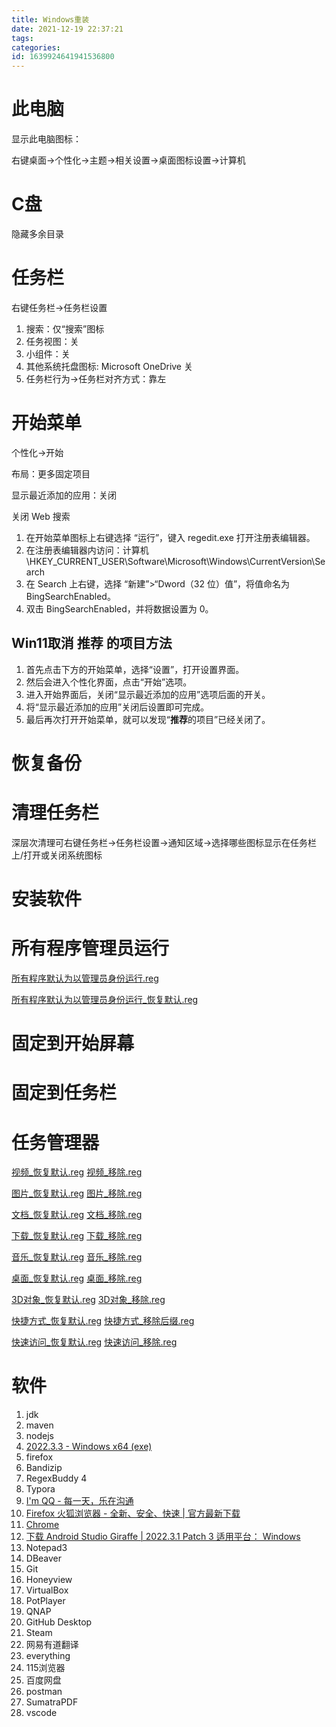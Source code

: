 ```yaml
---
title: Windows重装
date: 2021-12-19 22:37:21
tags: 
categories: 
id: 1639924641941536800
---
```


# 此电脑

显示此电脑图标：

右键桌面→个性化→主题→相关设置→桌面图标设置→计算机

# C盘

隐藏多余目录

# 任务栏

右键任务栏→任务栏设置

1. 搜索：仅“搜索”图标
2. 任务视图：关
3. 小组件：关
4. 其他系统托盘图标: Microsoft OneDrive 关
5. 任务栏行为→任务栏对齐方式：靠左

# 开始菜单

个性化→开始

布局：更多固定项目

显示最近添加的应用：关闭

关闭 Web 搜索

1. 在开始菜单图标上右键选择 “运行”，键入 regedit.exe 打开注册表编辑器。
2. 在注册表编辑器内访问：计算机\HKEY_CURRENT_USER\Software\Microsoft\Windows\CurrentVersion\Search
3. 在 Search 上右键，选择 “新建”>“Dword（32 位）值”，将值命名为 BingSearchEnabled。
4. 双击 BingSearchEnabled，并将数据设置为 0。

## Win11取消 推荐 的项目方法

1. 首先点击下方的开始菜单，选择“设置”，打开设置界面。
2. 然后会进入个性化界面，点击“开始”选项。
3. 进入开始界面后，关闭“显示最近添加的应用”选项后面的开关。
4. 将“显示最近添加的应用”关闭后设置即可完成。
5. 最后再次打开开始菜单，就可以发现“**推荐**的项目”已经关闭了。

# 恢复备份

# 清理任务栏

深层次清理可右键任务栏→任务栏设置→通知区域→选择哪些图标显示在任务栏上/打开或关闭系统图标

# 安装软件

# 所有程序管理员运行

 [所有程序默认为以管理员身份运行.reg](assets\reg\所有程序默认为以管理员身份运行.reg) 

 [所有程序默认为以管理员身份运行_恢复默认.reg](assets\reg\所有程序默认为以管理员身份运行_恢复默认.reg) 

# 固定到开始屏幕

# 固定到任务栏

# 任务管理器

 [视频_恢复默认.reg](assets\reg\视频_恢复默认.reg)  [视频_移除.reg](assets\reg\视频_移除.reg) 

 [图片_恢复默认.reg](assets\reg\图片_恢复默认.reg)  [图片_移除.reg](assets\reg\图片_移除.reg) 

 [文档_恢复默认.reg](assets\reg\文档_恢复默认.reg)  [文档_移除.reg](assets\reg\文档_移除.reg) 

 [下载_恢复默认.reg](assets\reg\下载_恢复默认.reg)  [下载_移除.reg](assets\reg\下载_移除.reg) 

 [音乐_恢复默认.reg](assets\reg\音乐_恢复默认.reg)  [音乐_移除.reg](assets\reg\音乐_移除.reg) 

 [桌面_恢复默认.reg](assets\reg\桌面_恢复默认.reg)  [桌面_移除.reg](assets\reg\桌面_移除.reg) 

 [3D对象_恢复默认.reg](assets\reg\3D对象_恢复默认.reg)  [3D对象_移除.reg](assets\reg\3D对象_移除.reg) 

 [快捷方式_恢复默认.reg](assets\reg\快捷方式_恢复默认.reg)  [快捷方式_移除后缀.reg](assets\reg\快捷方式_移除后缀.reg) 

 [快速访问_恢复默认.reg](assets\reg\快速访问_恢复默认.reg)  [快速访问_移除.reg](assets\reg\快速访问_移除.reg) 



# 软件

1. jdk 
2. maven 
3. nodejs
4. [2022.3.3 - Windows x64 (exe)](https://download.jetbrains.com/idea/ideaIU-2022.3.3.exe?_gl=1*vxsc9u*_ga*MzE3OTU4NjQ4LjE3MDMyNjk2ODU.*_ga_9J976DJZ68*MTcwMzI2OTY4NS4xLjEuMTcwMzI2OTc3Mi42MC4wLjA.&_ga=2.164267132.256923718.1703269686-317958648.1703269685)
5. firefox 
6. Bandizip
7. RegexBuddy 4
8. Typora
9. [I'm QQ - 每一天，乐在沟通](https://im.qq.com/download/)
10. [Firefox 火狐浏览器 - 全新、安全、快速 | 官方最新下载](https://www.firefox.com.cn/)
11. [Chrome](https://www.google.com/chrome/) 
12. [下载 Android Studio Giraffe | 2022.3.1 Patch 3 适用平台： Windows ](https://redirector.gvt1.com/edgedl/android/studio/install/2022.3.1.21/android-studio-2022.3.1.21-windows.exe)
13. Notepad3 
14. DBeaver 
15. Git
16. Honeyview
17. VirtualBox
18. PotPlayer
19. QNAP
20. GitHub Desktop
21. Steam
22. 网易有道翻译
23. everything
24. 115浏览器
25. 百度网盘
26. postman
27. SumatraPDF
28. vscode















